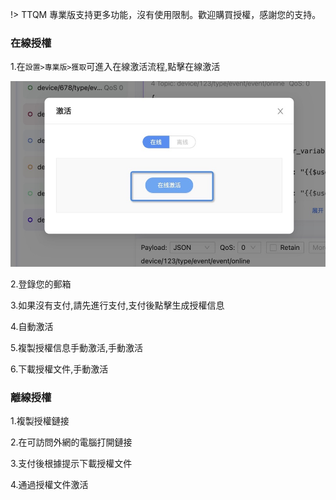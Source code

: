 !> TTQM 專業版支持更多功能，沒有使用限制。歡迎購買授權，感謝您的支持。

### 在線授權

1.在`設置>專業版>獲取`可進入在線激活流程,點擊在線激活

![1](_media/activate/1.jpg ':size=600')

2.登錄您的郵箱

3.如果沒有支付,請先進行支付,支付後點擊生成授權信息

4.自動激活

5.複製授權信息手動激活,手動激活

6.下載授權文件,手動激活

### 離線授權

1.複製授權鏈接

2.在可訪問外網的電腦打開鏈接

3.支付後根據提示下載授權文件

4.通過授權文件激活
